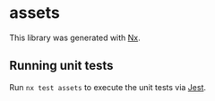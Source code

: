 # assets

This library was generated with [Nx](https://nx.dev).

## Running unit tests

Run `nx test assets` to execute the unit tests via [Jest](https://jestjs.io).
